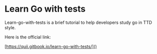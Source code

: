 # Learn Go with tests

Learn-go-with-tests is a brief tutorial to help developers study go in TTD style.

Here is the official link:

[https://quii.gitbook.io/learn-go-with-tests/]()

